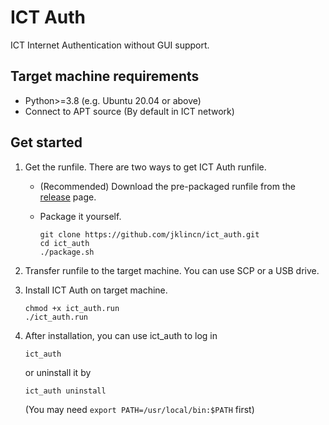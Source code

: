 # ICT Auth

ICT Internet Authentication without GUI support.

## Target machine requirements

- Python>=3.8 (e.g. Ubuntu 20.04 or above)
- Connect to APT source (By default in ICT network)

## Get started

1. Get the runfile. There are two ways to get ICT Auth runfile. 

   - (Recommended) Download the pre-packaged runfile from the [release](https://github.com/jklincn/ict_auth/releases) page.

   - Package it yourself.

     ```
     git clone https://github.com/jklincn/ict_auth.git
     cd ict_auth
     ./package.sh
     ```

2. Transfer runfile to the target machine. You can use SCP or a USB drive.

3. Install ICT Auth on target machine.

   ```
   chmod +x ict_auth.run
   ./ict_auth.run
   ```

4. After installation, you can use ict_auth to log in

   ```
   ict_auth
   ```

   or uninstall it by

   ```
   ict_auth uninstall
   ```

    (You may need `export PATH=/usr/local/bin:$PATH` first)

